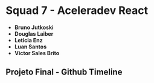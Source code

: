 # Squad 7 - Aceleradev React

* **Bruno Jutkoski**
* **Douglas Laiber**
* **Leticia Enz**
* **Luan Santos**
* **Victor Sales Brito**

## Projeto Final - Github Timeline
